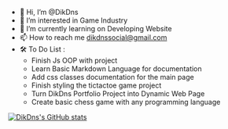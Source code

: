 - 👋 Hi, I’m @DikDns
- 👀 I’m interested in Game Industry
- 🌱 I’m currently learning on Developing Website
- 📫 How to reach me dikdnssocial@gmail.com
- 🛠 To Do List :
  -   Finish Js OOP with project
  -   Learn Basic Markdown Language for documentation
  -   Add css classes documentation for the main page
  -   Finish styling the tictactoe game project
  -   Turn DikDns Portfolio Project into Dynamic Web Page
  -   Create basic chess game with any programming language


[![DikDns's GitHub stats](https://github-readme-stats.vercel.app/api?username=DikDns)](https://github.com/anuraghazra/github-readme-stats)


<!---
DikDns/DikDns is a ✨ special ✨ repository because its `README.md` (this file) appears on your GitHub profile.
You can click the Preview link to take a look at your changes.
--->
